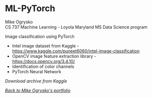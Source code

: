 # ML-PyTorch

Mike Ogrysko<br>
CS 737 Machine Learning - Loyola Maryland MS Data Science program<br>

Image classification using PyTorch
- Intel image dataset from Kaggle - https://www.kaggle.com/puneet6060/intel-image-classification
- OpenCV image feature extraction library - https://docs.opencv.org/3.4.10/
- Identification of color channels
- PyTorch Neural Network

<i>Download archive from Kaggle</i>

<i><a href="https://mcogrysko.github.io">Back to Mike Ogrysko's portfolio</a></i>
